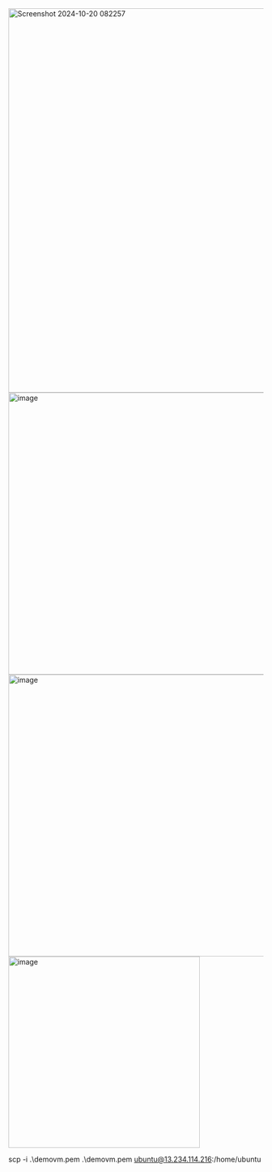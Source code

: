 <img width="759" alt="Screenshot 2024-10-20 082257" src="https://github.com/user-attachments/assets/885469bf-16d3-4d7b-828c-e1a889c0b2bb">

<img width="557" alt="image" src="https://github.com/user-attachments/assets/3f7d56b8-5536-43e8-88db-e3c00006b8cc">
<img width="557" alt="image" src="https://github.com/user-attachments/assets/6f32a699-6f07-4499-8602-77097a2b4e55">
<img width="378" alt="image" src="https://github.com/user-attachments/assets/c3dc01d8-00f3-4696-a509-76cb06cd8f6b">

 scp -i .\demovm.pem .\demovm.pem ubuntu@13.234.114.216:/home/ubuntu


